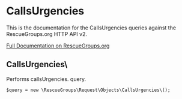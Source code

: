 # CallsUrgencies

This is the documentation for the CallsUrgencies queries against the RescueGroups.org HTTP API v2.

[Full Documentation on RescueGroups.org](https://userguide.rescuegroups.org/display/APIDG/Object+definitions#Objectdefinitions-callsUrgencies)

## CallsUrgencies\

Performs callsUrgencies. query.

    $query = new \RescueGroups\Request\Objects\CallsUrgencies\();


